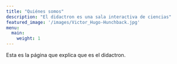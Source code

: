 ```yaml
---
title: "Quiénes somos"
description: "El didactron es una sala interactiva de ciencias"
featured_image: '/images/Victor_Hugo-Hunchback.jpg'
menu:
  main:
    weight: 1
---
```

Esta es la página que explica que es el didactron.

